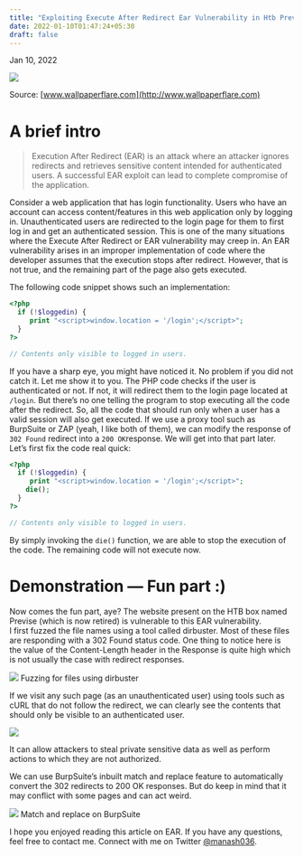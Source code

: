 ```yaml
---
title: "Exploiting Execute After Redirect Ear Vulnerability in Htb Previse"
date: 2022-01-10T01:47:24+05:30
draft: false
---
```


Jan 10, 2022

![](/images/img-exploiting-execute-after-redirect-ear-vulnerability-in-htb-previse-0.png)

Source: [www.wallpaperflare.com](http://www.wallpaperflare.com)

# A brief intro

> Execution After Redirect (EAR) is an attack where an attacker ignores redirects and retrieves sensitive content intended for authenticated users. A successful EAR exploit can lead to complete compromise of the application.

Consider a web application that has login functionality. Users who have an account can access content/features in this web application only by logging in. Unauthenticated users are redirected to the login page for them to first log in and get an authenticated session. This is one of the many situations where the Execute After Redirect or EAR vulnerability may creep in. An EAR vulnerability arises in an improper implementation of code where the developer assumes that the execution stops after redirect. However, that is not true, and the remaining part of the page also gets executed.

The following code snippet shows such an implementation:
```php
<?php 
  if (!$loggedin) {
     print "<script>window.location = '/login';</script>"; 
  } 
?>

// Contents only visible to logged in users.
```

If you have a sharp eye, you might have noticed it. No problem if you did not catch it. Let me show it to you. The PHP code checks if the user is authenticated or not. If not, it will redirect them to the login page located at `/login`. But there’s no one telling the program to stop executing all the code after the redirect. So, all the code that should run only when a user has a valid session will also get executed. If we use a proxy tool such as BurpSuite or ZAP (yeah, I like both of them), we can modify the response of `302 Found` redirect into a `200 OK`response. We will get into that part later. Let’s first fix the code real quick:
```php
<?php 
  if (!$loggedin) {
     print "<script>window.location = '/login';</script>";
    die();
  } 
?>

// Contents only visible to logged in users.
```

By simply invoking the `die()` function, we are able to stop the execution of the code. The remaining code will not execute now.

# Demonstration — Fun part :)

Now comes the fun part, aye? The website present on the HTB box named Previse (which is now retired) is vulnerable to this EAR vulnerability.  
I first fuzzed the file names using a tool called dirbuster. Most of these files are responding with a 302 Found status code. One thing to notice here is the value of the Content-Length header in the Response is quite high which is not usually the case with redirect responses.

![](/images/img-exploiting-execute-after-redirect-ear-vulnerability-in-htb-previse-1.png)
Fuzzing for files using dirbuster

If we visit any such page (as an unauthenticated user) using tools such as cURL that do not follow the redirect, we can clearly see the contents that should only be visible to an authenticated user.

![](/images/img-exploiting-execute-after-redirect-ear-vulnerability-in-htb-previse-2.png)

It can allow attackers to steal private sensitive data as well as perform actions to which they are not authorized.

We can use BurpSuite’s inbuilt match and replace feature to automatically convert the 302 redirects to 200 OK responses. But do keep in mind that it may conflict with some pages and can act weird.

![](/images/img-exploiting-execute-after-redirect-ear-vulnerability-in-htb-previse-3.png)
Match and replace on BurpSuite

I hope you enjoyed reading this article on EAR. If you have any questions, feel free to contact me. Connect with me on Twitter [@manash036](https://twitter.com/manash036).
